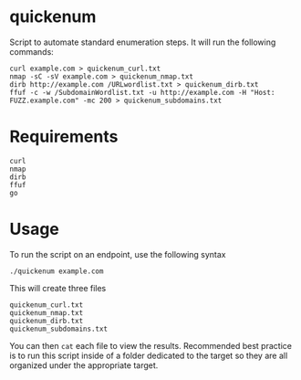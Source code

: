 # quickenum
Script to automate standard enumeration steps.
It will run the following commands:  
 ```
 curl example.com > quickenum_curl.txt  
nmap -sC -sV example.com > quickenum_nmap.txt  
dirb http://example.com /URLwordlist.txt > quickenum_dirb.txt
ffuf -c -w /SubdomainWordlist.txt -u http://example.com -H "Host: FUZZ.example.com" -mc 200 > quickenum_subdomains.txt
 ``` 

# Requirements

```
curl
nmap
dirb
ffuf
go
```

# Usage
To run the script on an endpoint, use the following syntax  

`./quickenum example.com`

This will create three files
```
quickenum_curl.txt
quickenum_nmap.txt
quickenum_dirb.txt
quickenum_subdomains.txt
```

You can then `cat` each file to view the results. Recommended best practice is to run this script inside of a folder dedicated to the target so they are all organized under the appropriate target. 

